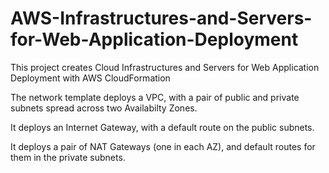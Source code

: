 # AWS-Infrastructures-and-Servers-for-Web-Application-Deployment
This project creates Cloud Infrastructures and Servers for Web Application Deployment with AWS CloudFormation

The network template deploys a VPC, with a pair of public and private subnets spread 
across two Availabilty Zones. 

It deploys an Internet Gateway, with a default 
route on the public subnets. 

It deploys a pair of NAT Gateways (one in each AZ), 
and default routes for them in the private subnets.
